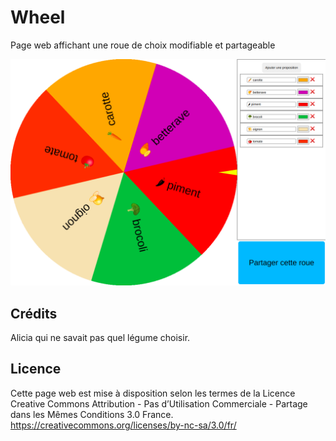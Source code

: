 # Wheel

Page web affichant une roue de choix modifiable et partageable

![wheel.png](src/wheel.png)

## Crédits

Alicia qui ne savait pas quel légume choisir.

## Licence

Cette page web est mise à disposition selon les termes de la Licence Creative Commons Attribution - Pas d’Utilisation Commerciale - Partage dans les Mêmes Conditions 3.0 France. https://creativecommons.org/licenses/by-nc-sa/3.0/fr/